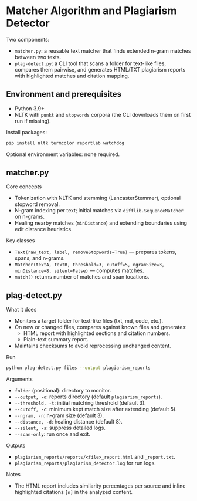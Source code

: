 # Matcher Algorithm and Plagiarism Detector

Two components:
- `matcher.py`: a reusable text matcher that finds extended n-gram matches between two texts.
- `plag-detect.py`: a CLI tool that scans a folder for text-like files, compares them pairwise, and generates HTML/TXT plagiarism reports with highlighted matches and citation mapping.

## Environment and prerequisites

- Python 3.9+
- NLTK with `punkt` and `stopwords` corpora (the CLI downloads them on first run if missing).

Install packages:
```bash
pip install nltk termcolor reportlab watchdog
```

Optional environment variables: none required.

## matcher.py

Core concepts
- Tokenization with NLTK and stemming (LancasterStemmer), optional stopword removal.
- N-gram indexing per text; initial matches via `difflib.SequenceMatcher` on n-grams.
- Healing nearby matches (`minDistance`) and extending boundaries using edit distance heuristics.

Key classes
- `Text(raw_text, label, removeStopwords=True)` — prepares tokens, spans, and n-grams.
- `Matcher(textA, textB, threshold=3, cutoff=5, ngramSize=3, minDistance=8, silent=False)` — computes matches.
- `match()` returns number of matches and span locations.

## plag-detect.py

What it does
- Monitors a target folder for text-like files (txt, md, code, etc.).
- On new or changed files, compares against known files and generates:
  - HTML report with highlighted sections and citation numbers.
  - Plain-text summary report.
- Maintains checksums to avoid reprocessing unchanged content.

Run
```bash
python plag-detect.py files --output plagiarism_reports
```

Arguments
- `folder` (positional): directory to monitor.
- `--output, -o`: reports directory (default `plagiarism_reports`).
- `--threshold, -t`: initial matching threshold (default 3).
- `--cutoff, -c`: minimum kept match size after extending (default 5).
- `--ngram, -n`: n-gram size (default 3).
- `--distance, -d`: healing distance (default 8).
- `--silent, -s`: suppress detailed logs.
- `--scan-only`: run once and exit.

Outputs
- `plagiarism_reports/reports/<file>_report.html` and `_report.txt`.
- `plagiarism_reports/plagiarism_detector.log` for run logs.

Notes
- The HTML report includes similarity percentages per source and inline highlighted citations `[n]` in the analyzed content.
